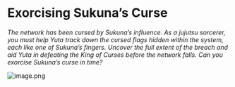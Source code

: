
# Exorcising Sukuna’s Curse

*The network has been cursed by Sukuna’s influence. As a jujutsu sorcerer, you must help Yuta track down the cursed flags hidden within the system, each like one of Sukuna’s fingers. Uncover the full extent of the breach and aid Yuta in defeating the King of Curses before the network falls. Can you exorcise Sukuna’s curse in time?*

![image.png](images/imagee.png)